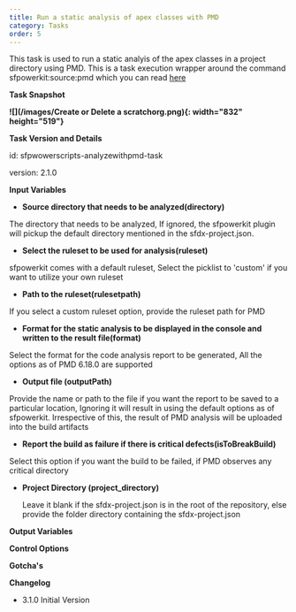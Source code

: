 ```yaml
---
title: Run a static analysis of apex classes with PMD
category: Tasks
order: 5
---
```


This task is used to run a static analyis of the apex classes in a project directory using PMD. This is a task execution wrapper around the command sfpowerkit:source:pmd which you can read [here](https://github.com/Accenture/sfpowerkit)

**Task Snapshot**

**![](/images/Create or Delete a scratchorg.png){: width="832" height="519"}**

**Task Version and Details**

id: sfpwowerscripts-analyzewithpmd-task

version: 2.1.0

**Input Variables**

* **Source directory that needs to be analyzed(directory)** 

The directory that needs to be analyzed, If ignored, the sfpowerkit plugin will pickup the default directory mentioned in the sfdx-project.json.

* **Select the ruleset to be used for analysis(ruleset)**

sfpowerkit comes with a default ruleset, Select the picklist  to 'custom' if you want to utilize your own ruleset

* **Path to the ruleset(rulesetpath)**

If you select a custom ruleset option, provide the ruleset path for PMD

* **Format for the static analysis to be displayed in the console and written to the result file(format)**

Select the format for the code analysis report to be generated, All the options as of PMD 6.18.0 are supported

* **Output file (outputPath)**

Provide the name or path to the file if you want the report to be saved to a particular location, Ignoring it will result in using the default options as of sfpowerkit. Irrespective of this, the result of PMD analysis will be uploaded into the build artifacts

* **Report the build as failure if there is critical defects(isToBreakBuild)**

Select this option if you want the build to be failed, if PMD observes any critical directory

* **Project Directory (project\_directory)**

  Leave it blank if the sfdx-project.json is in the root of the repository, else provide the folder directory containing the sfdx-project.json

**Output Variables**


**Control Options**

**Gotcha's**



**Changelog**

* 3.1.0 Initial Version